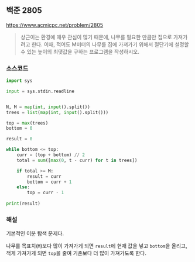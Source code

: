 ## 백준 2805
https://www.acmicpc.net/problem/2805

> 상근이는 환경에 매우 관심이 많기 때문에, 나무를 필요한 만큼만 집으로 가져가려고 한다. 이때, 적어도 M미터의 나무를 집에 가져가기 위해서 절단기에 설정할 수 있는 높이의 최댓값을 구하는 프로그램을 작성하시오.

### 소스코드
```py
import sys

input = sys.stdin.readline


N, M = map(int, input().split())
trees = list(map(int, input().split()))

top = max(trees)
bottom = 0

result = 0

while bottom <= top:
    curr = (top + bottom) // 2
    total = sum([max(0, t - curr) for t in trees])

    if total >= M:
        result = curr
        bottom = curr + 1
    else:
        top = curr - 1
    
print(result)

```

### 해설
기본적인 이분 탐색 문제다.

나무를 목표치(`M`)보다 많이 가져가게 되면 `result`에 현재 값을 넣고 `bottom`을 올리고, 적게 가져가게 되면 `top`을 줄여 기존보다 더 많이 가져가도록 한다.
